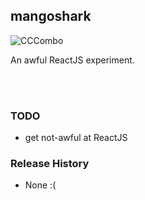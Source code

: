 ## mangoshark

![CCCombo](http://i.imgur.com/aJdi62n.jpg)

An awful ReactJS experiment.

<br><br>

### TODO

* get not-awful at ReactJS


### Release History

* None :(
